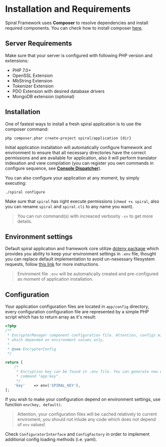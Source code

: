# Installation and Requirements
Spiral Framework uses **Composer** to resolve dependencies and install required components. You can check how to install composer [here](https://getcomposer.org/download/).

## Server Requirements
Make sure that your server is configured with following PHP version and extensions:
* PHP 7.0+
* OpenSSL Extension
* MbString Extension
* Tokenizer Extension
* PDO Extension with desired database drivers
* MongoDB extension (optional)

## Installation
One of fastest ways to install a fresh spiral application is to use the composer command:

```
php composer.phar create-project spiral/application {dir}
```

Initial application installation will automatically configure framework and environment to ensure that all necessary directories have the correct permissions and are available for application, also it will perform translator indexation and view compilation (you can register you own commands in configure sequence, see [**Console Dispatcher**](/console/overview.md)).

You can also configure your application at any moment, by simply executing:

```
./spiral configure
```

Make sure that `spiral` has right execute permissions (`chmod +x spiral`, also you can rename `spiral` and `spiral.cli` to any name you want).

> You can run command(s) with increaced verbosity `-vv` to get more details.

## Environment settings
Default spiral application and framework core utilize [dotenv package](https://github.com/vlucas/phpdotenv) which provides you ability to keep your environment settings in `.env` file, thought you can replace default implementation to avoid un-nesessary filesystem requests, follow [this link](/application/environment.md) for more instructions.

> Enviroment file `.env` will be automatically created and pre-configured as moment of application installation.

## Configuration
Your application configuration files are located in `app/config` directory, every configuration configuration file are represented by a simple PHP script which has to return array as it's result:

```php
<?php
/**
 * EncrypterManager component configuration file. Attention, configs might include runtime code
 * which depended on environment values only.
 *
 * @see EncrypterConfig
 */

return [
    /*
     * Encryption key can be found in .env file. You can generate new encryption key via console
     * command "app:key".
     */
    'key'    => env('SPIRAL_KEY'),
];
```

If you wish to make your configuration depend on environment settings, use function `env(key, default)`.

> Attention, your configuration files will be cached relatively to current enviroment, you should not inlude any code which does not depend of `env` values!

Check `ConfiguratorInterface` and `ConfigFactory` in order to implement additional config loading methods (i.e. yaml).
